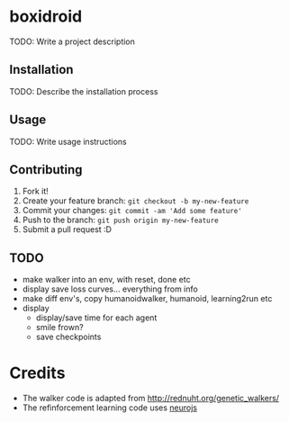 # boxidroid

TODO: Write a project description

## Installation

TODO: Describe the installation process

## Usage

TODO: Write usage instructions

## Contributing

1. Fork it!
2. Create your feature branch: `git checkout -b my-new-feature`
3. Commit your changes: `git commit -am 'Add some feature'`
4. Push to the branch: `git push origin my-new-feature`
5. Submit a pull request :D

## TODO

- make walker into an env, with reset, done etc
- display save loss curves... everything from info
- make diff env's, copy humanoidwalker, humanoid, learning2run etc
- display
    - display/save time for each agent
    - smile frown?
    - save checkpoints


# Credits

- The walker code is adapted from <a href="http://rednuht.org/genetic_walkers/">http://rednuht.org/genetic_walkers/</a>
- The refinforcement learning code uses <a href="https://github.com/janhuenermann/neurojs">neurojs</a>
